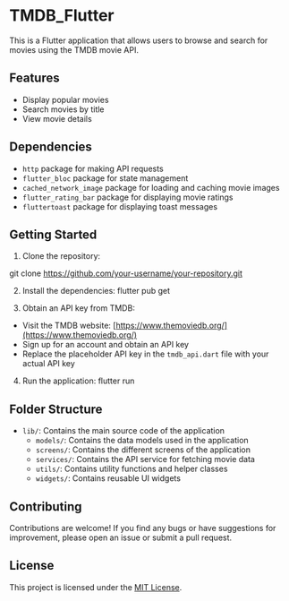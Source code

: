 # TMDB_Flutter
This is a Flutter application that allows users to browse and search for movies using the TMDB movie API.

## Features

- Display popular movies
- Search movies by title
- View movie details

## Dependencies

- `http` package for making API requests
- `flutter_bloc` package for state management
- `cached_network_image` package for loading and caching movie images
- `flutter_rating_bar` package for displaying movie ratings
- `fluttertoast` package for displaying toast messages

## Getting Started

1. Clone the repository:

git clone https://github.com/your-username/your-repository.git

2. Install the dependencies:
flutter pub get

3. Obtain an API key from TMDB:

- Visit the TMDB website: [https://www.themoviedb.org/](https://www.themoviedb.org/)
- Sign up for an account and obtain an API key
- Replace the placeholder API key in the `tmdb_api.dart` file with your actual API key

4. Run the application:
flutter run


## Folder Structure

- `lib/`: Contains the main source code of the application
  - `models/`: Contains the data models used in the application
  - `screens/`: Contains the different screens of the application
  - `services/`: Contains the API service for fetching movie data
  - `utils/`: Contains utility functions and helper classes
  - `widgets/`: Contains reusable UI widgets

## Contributing

Contributions are welcome! If you find any bugs or have suggestions for improvement, please open an issue or submit a pull request.

## License

This project is licensed under the [MIT License](LICENSE).



